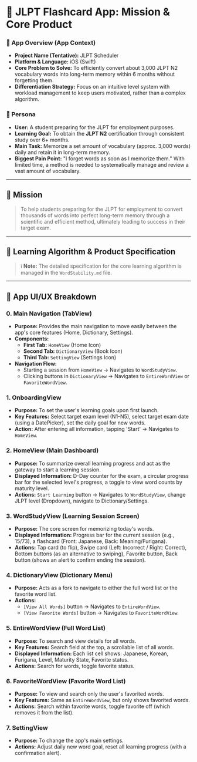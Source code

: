 # 🎯 JLPT Flashcard App: Mission & Core Product

### 📌 App Overview (App Context)

*   **Project Name (Tentative):** JLPT Scheduler
*   **Platform & Language:** iOS (Swift)
*   **Core Problem to Solve:** To efficiently convert about 3,000 JLPT N2 vocabulary words into long-term memory within 6 months without forgetting them.
*   **Differentiation Strategy:** Focus on an intuitive level system with workload management to keep users motivated, rather than a complex algorithm.

### 👤 Persona

*   **User:** A student preparing for the JLPT for employment purposes.
*   **Learning Goal:** To obtain the **JLPT N2** certification through consistent study over 6+ months.
*   **Main Task:** Memorize a set amount of vocabulary (approx. 3,000 words) daily and retain it in long-term memory.
*   **Biggest Pain Point:** "I forget words as soon as I memorize them." With limited time, a method is needed to systematically manage and review a vast amount of vocabulary.

---

## 🚀 Mission

> To help students preparing for the JLPT for employment to convert thousands of words into perfect long-term memory through a scientific and efficient method, ultimately leading to success in their target exam.

---

## 🧠 Learning Algorithm & Product Specification

> ℹ️ **Note:** The detailed specification for the core learning algorithm is managed in the `WordStability.md` file.

---

## 📱 App UI/UX Breakdown

### 0. Main Navigation (TabView)
- **Purpose:** Provides the main navigation to move easily between the app's core features (Home, Dictionary, Settings).
- **Components:**
    - **First Tab:** `HomeView` (Home Icon)
    - **Second Tab:** `DictionaryView` (Book Icon)
    - **Third Tab:** `SettingView` (Settings Icon)
- **Navigation Flow:**
    - Starting a session from `HomeView` → Navigates to `WordStudyView`.
    - Clicking buttons in `DictionaryView` → Navigates to `EntireWordView` or `FavoriteWordView`.

### 1. OnboardingView
- **Purpose:** To set the user's learning goals upon first launch.
- **Key Features:** Select target exam level (N1-N5), select target exam date (using a DatePicker), set the daily goal for new words.
- **Action:** After entering all information, tapping 'Start' → Navigates to `HomeView`.

### 2. HomeView (Main Dashboard)
- **Purpose:** To summarize overall learning progress and act as the gateway to start a learning session.
- **Displayed Information:** D-Day counter for the exam, a circular progress bar for the selected level's progress, a toggle to view word counts by maturity level.
- **Actions:** `Start Learning` button → Navigates to `WordStudyView`, change JLPT level (Dropdown), navigate to Dictionary/Settings.

### 3. WordStudyView (Learning Session Screen)
- **Purpose:** The core screen for memorizing today's words.
- **Displayed Information:** Progress bar for the current session (e.g., 15/73), a flashcard (Front: Japanese, Back: Meaning/Furigana).
- **Actions:** Tap card (to flip), Swipe card (Left: Incorrect / Right: Correct), Bottom buttons (as an alternative to swiping), Favorite button, Back button (shows an alert to confirm ending the session).

### 4. DictionaryView (Dictionary Menu)
- **Purpose:** Acts as a fork to navigate to either the full word list or the favorite word list.
- **Actions:**
    - `[View All Words]` button → Navigates to `EntireWordView`.
    - `[View Favorite Words]` button → Navigates to `FavoriteWordView`.

### 5. EntireWordView (Full Word List)
- **Purpose:** To search and view details for all words.
- **Key Features:** Search field at the top, a scrollable list of all words.
- **Displayed Information:** Each list cell shows: Japanese, Korean, Furigana, Level, Maturity State, Favorite status.
- **Actions:** Search for words, toggle favorite status.

### 6. FavoriteWordView (Favorite Word List)
- **Purpose:** To view and search only the user's favorited words.
- **Key Features:** Same as `EntireWordView`, but only shows favorited words.
- **Actions:** Search within favorite words, toggle favorite off (which removes it from the list).

### 7. SettingView
- **Purpose:** To change the app's main settings.
- **Actions:** Adjust daily new word goal, reset all learning progress (with a confirmation alert).
